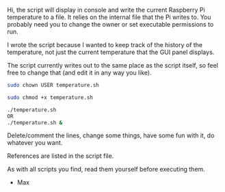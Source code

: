Hi, the script will display in console and write the current Raspberry Pi temperature to a file.  It relies on the internal file that the Pi writes to.  You probably need you to change the owner or set executable permissions to run.

I wrote the script because I wanted to keep track of the history of the temperature, not just the current temperature that the GUI panel displays.

The script currently writes out to the same place as the script itself, so feel free to change that (and edit it in any way you like).

```bash
sudo chown USER temperature.sh

sudo chmod +x temperature.sh

./temperature.sh
OR
./temperature.sh &
```

Delete/comment the lines, change some things, have some fun with it, do whatever you want.

References are listed in the script file.

As with all scripts you find, read them yourself before executing them.

- Max
